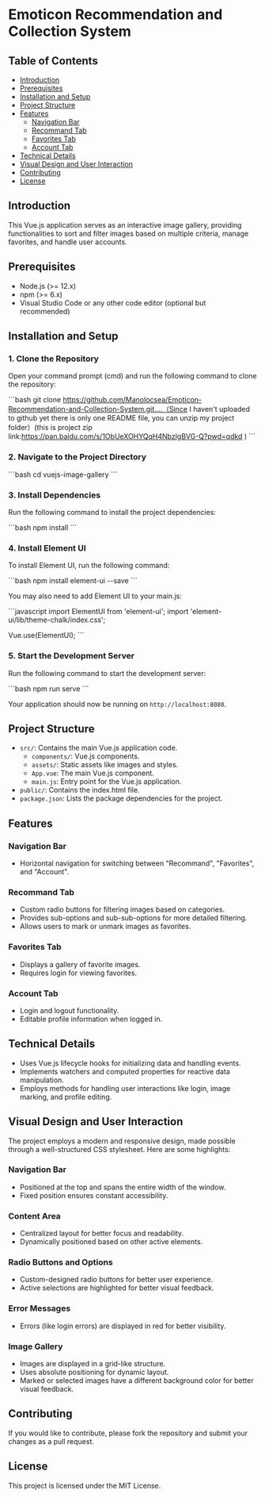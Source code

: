 
# Emoticon Recommendation and Collection System

## Table of Contents

- [Introduction](#introduction)
- [Prerequisites](#prerequisites)
- [Installation and Setup](#installation-and-setup)
- [Project Structure](#project-structure)
- [Features](#features)
  - [Navigation Bar](#navigation-bar)
  - [Recommand Tab](#recommand-tab)
  - [Favorites Tab](#favorites-tab)
  - [Account Tab](#account-tab)
- [Technical Details](#technical-details)
- [Visual Design and User Interaction](#visual-design-and-user-interaction)
- [Contributing](#contributing)
- [License](#license)

## Introduction

This Vue.js application serves as an interactive image gallery, providing functionalities to sort and filter images based on multiple criteria, manage favorites, and handle user accounts.

## Prerequisites

- Node.js (>= 12.x)
- npm (>= 6.x)
- Visual Studio Code or any other code editor (optional but recommended)

## Installation and Setup

### 1. Clone the Repository

Open your command prompt (cmd) and run the following command to clone the repository:

\`\`\`bash
git clone https://github.com/Manolocsea/Emoticon-Recommendation-and-Collection-System.git....（Since I haven't uploaded to github yet there is only one README file, you can unzip my project folder）(this is project zip link:https://pan.baidu.com/s/1ObUeXOHYQqH4NbzlgBVG-Q?pwd=qdkd )
\`\`\`

### 2. Navigate to the Project Directory

\`\`\`bash
cd vuejs-image-gallery
\`\`\`

### 3. Install Dependencies

Run the following command to install the project dependencies:

\`\`\`bash
npm install
\`\`\`

### 4. Install Element UI

To install Element UI, run the following command:

\`\`\`bash
npm install element-ui --save
\`\`\`

You may also need to add Element UI to your main.js:

\`\`\`javascript
import ElementUI from 'element-ui';
import 'element-ui/lib/theme-chalk/index.css';

Vue.use(ElementUI);
\`\`\`

### 5. Start the Development Server

Run the following command to start the development server:

\`\`\`bash
npm run serve
\`\`\`

Your application should now be running on `http://localhost:8080`.

## Project Structure

- `src/`: Contains the main Vue.js application code.
  - `components/`: Vue.js components.
  - `assets/`: Static assets like images and styles.
  - `App.vue`: The main Vue.js component.
  - `main.js`: Entry point for the Vue.js application.
- `public/`: Contains the index.html file.
- `package.json`: Lists the package dependencies for the project.

## Features

### Navigation Bar

- Horizontal navigation for switching between "Recommand", "Favorites", and "Account".

### Recommand Tab

- Custom radio buttons for filtering images based on categories.
- Provides sub-options and sub-sub-options for more detailed filtering.
- Allows users to mark or unmark images as favorites.

### Favorites Tab

- Displays a gallery of favorite images.
- Requires login for viewing favorites.

### Account Tab

- Login and logout functionality.
- Editable profile information when logged in.

## Technical Details

- Uses Vue.js lifecycle hooks for initializing data and handling events.
- Implements watchers and computed properties for reactive data manipulation.
- Employs methods for handling user interactions like login, image marking, and profile editing.

## Visual Design and User Interaction

The project employs a modern and responsive design, made possible through a well-structured CSS stylesheet. Here are some highlights:

### Navigation Bar

- Positioned at the top and spans the entire width of the window.
- Fixed position ensures constant accessibility.

### Content Area

- Centralized layout for better focus and readability.
- Dynamically positioned based on other active elements.

### Radio Buttons and Options

- Custom-designed radio buttons for better user experience.
- Active selections are highlighted for better visual feedback.

### Error Messages

- Errors (like login errors) are displayed in red for better visibility.

### Image Gallery

- Images are displayed in a grid-like structure.
- Uses absolute positioning for dynamic layout.
- Marked or selected images have a different background color for better visual feedback.

## Contributing

If you would like to contribute, please fork the repository and submit your changes as a pull request.

## License

This project is licensed under the MIT License.

